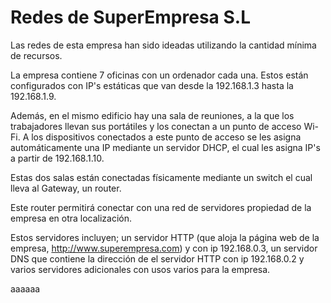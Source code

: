 # Redes de SuperEmpresa S.L

Las redes de esta empresa han sido ideadas utilizando la cantidad mínima de recursos.

La empresa contiene 7 oficinas con un ordenador cada una.
Estos están configurados con IP's estáticas que van desde la 192.168.1.3 hasta la 192.168.1.9.

Además, en el mismo edificio hay una sala de reuniones, a la que los trabajadores llevan sus portátiles y los conectan a un punto de acceso Wi-Fi.
A los dispositivos conectados a este punto de acceso se les asigna automáticamente una IP mediante
un servidor DHCP, el cual les asigna IP's a partir de 192.168.1.10.

Estas dos salas están conectadas físicamente mediante un switch el cual lleva al Gateway, un router.

Este router permitirá conectar con una red de servidores propiedad de la empresa en otra localización.

Estos servidores incluyen; un servidor HTTP (que aloja la página web de la empresa, <http://www.superempresa.com>) y con ip 192.168.0.3, un servidor DNS que contiene la dirección de el servidor HTTP con ip 192.168.0.2 y varios servidores adicionales con usos varios para la empresa.

aaaaaa